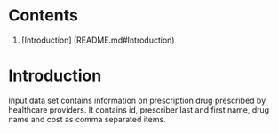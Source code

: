 # Contents 
1. [Introduction] (README.md#Introduction)

# Introduction 
Input data set contains information on prescription drug prescribed by healthcare providers. It contains id, prescriber last and first name, drug name and cost as comma separated items. 


